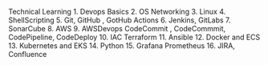 Technical Learning
	1. Devops Basics
	2. OS Networking
	3. Linux
	4. ShellScripting
	5. Git, GitHub , GotHub Actions
	6. Jenkins, GitLabs 
	7. SonarCube
	8. AWS 
	9. AWSDevops
		CodeCommit , CodeCommmit, CodePipeline, CodeDeploy
	10. IAC Terraform
	11. Ansible
	12. Docker and ECS
	13. Kubernetes and EKS
	14. Python
	15. Grafana Prometheus
	16. JIRA, Confluence
